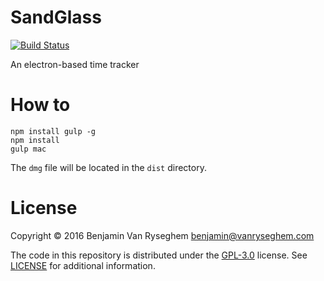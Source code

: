 # SandGlass

[![Build Status](https://travis-ci.org/BenjaminVanRyseghem/SandGlass.svg?branch=master)](https://travis-ci.org/BenjaminVanRyseghem/SandGlass)

An electron-based time tracker

# How to

```
npm install gulp -g
npm install
gulp mac
```

The `dmg` file will be located in the `dist` directory.

# License

Copyright :copyright: 2016 Benjamin Van Ryseghem <benjamin@vanryseghem.com>

The code in this repository is distributed under the [GPL-3.0](http://www.gnu.org/licenses/gpl-3.0.en.html) license. See [LICENSE](LICENSE) for additional information.
